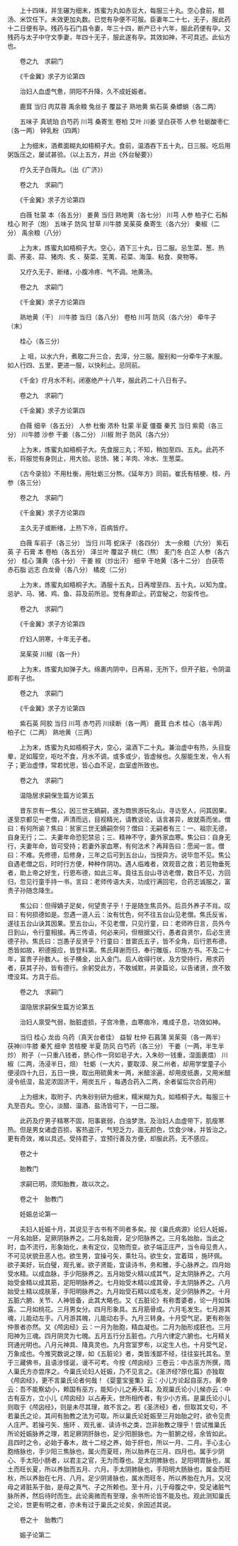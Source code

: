 <!-- { "loadSidebar": true } -->
　　上十四味，并生碾为细末，炼蜜为丸如赤豆大，每服三十丸。空心食前，醋汤、米饮任下。未效更加丸数。已觉有孕便不可服。臣妻年二十七，无子，服此药十二日便有孕。残药与石门县令妻，年三十四，断产已十六年，服此药便有孕。又残药与太子中守文季妻，年四十无子，服此遂有孕。其效如神，不可具述。此仙方也。

　　卷之九　求嗣门

　　《千金翼》求子方论第四

　　治妇人血虚气惫，阴阳不升降，久不成妊娠者。

　　鹿茸 当归 肉苁蓉 禹余粮 兔丝子 覆盆子 熟地黄 紫石英 桑螵蛸（各二两）

　　五味子 真琥珀 白芍药 川芎 桑寄生 卷柏 艾叶 川姜 坚白茯苓 人参 牡蛎酸枣仁（各一两） 钟乳粉（四两）

　　上为细末，酒煮面糊丸如梧桐子大。食前，温酒吞下五十丸，日三服。吃后用粥饭压之，屡试甚验。（以上五方，并出《外台秘要》）

　　疗久无子白薇丸。（出《广济》）

　　卷之九　求嗣门

　　《千金翼》求子方论第四

　　白薇 牡蒙 本（各五分） 姜黄 当归 熟地黄（各七分） 川芎 人参 柏子仁 石斛桂心 附子（炮） 五味子 防风 甘草 川牛膝 吴茱萸 桑寄生（各六分） 秦椒（二分） 禹余粮（八分）

　　上为末，炼蜜丸如梧桐子大。空心，酒下三十丸，日二服。忌生菜、葱、热面、荞麦、蒜、猪肉、炙 、葵菜、芜荑、菘菜、海藻、粘食、臭物等。

　　又疗久无子、断绪，小腹冷疼、气不调。地黄汤。

　　卷之九　求嗣门

　　《千金翼》求子方论第四

　　熟地黄（干） 川牛膝 当归（各八分） 卷柏 川芎 防风（各六分） 牵牛子（末）

　　桂心（各三分）

　　上 咀，以水六升，煮取二升三合，去滓，分三服。服别和一分牵牛子末服。如人行四、五里，更进一服，以快利止。忌同前。

　　《千金》疗月水不利，闭塞绝产十八年，服此药二十八日有子。

　　卷之九　求嗣门

　　《千金翼》求子方论第四

　　白薇 细辛（各五分） 人参 杜衡 浓朴 牡蒙 半夏 僵蚕 秦艽 当归 紫菀（各三分） 川牛膝 沙参 干姜（各二分） 川椒 附子 防风（各六分）

　　上为末，炼蜜丸如梧桐子大。先食服三丸；不知，稍加至四、五丸。此药不长，将服觉有身则止，用大验。忌饧、猪；羊肉、冷水、生葱菜。

　　《古今录验》不用杜衡，用牡蛎三分熬。《延年方》同前。崔氏有桔梗、桂、丹参（各三分）

　　卷之九　求嗣门

　　《千金翼》求子方论第四

　　主久无子或断绪，上热下冷，百病皆疗。

　　白薇 车前子（各三分） 当归 川芎 蛇床子（各四分） 太一余粮（六分） 紫石英 子 石膏 本 卷柏（各五分） 泽兰叶 覆盆子 桃仁（熬） 麦门冬 白芷 人参（各六分） 桂心 蒲黄（各十分） 干姜 椒（炒出汗） 细辛 干地黄（各十二分） 白茯苓 赤石脂 远志 白龙骨（各八分） 橘皮（二分）

　　上为末，炼蜜丸如梧桐子大。酒服十五丸，日再增至四、五十丸，以知为度。忌驴、马、猪、鸡、鱼、蒜及前所忌。觉有身即止。药宜秘之，勿妄传也。

　　卷之九　求嗣门

　　《千金翼》求子方论第四

　　疗妇人阴寒，十年无子者。

　　吴茱萸 川椒（各一升）

　　上为末，炼蜜丸如弹子大。绵裹内阴中，日再易，无所下，但开子脏，令阴温即有子也。

　　卷之九　求嗣门

　　《千金翼》求子方论第四

　　紫石英 阿胶 当归 川芎 赤芍药 川续断（各一两） 鹿茸 白术 桂心（各半两） 柏子仁（二两） 熟地黄（三两）

　　上为末，炼蜜为丸如梧桐子大，空心，温酒下二十丸。兼治虚中有热，头目旋晕，足如履空，呕吐不食，月水不调，或多或少，皆虚候也。久服能生发，令人有子；更治虚悸，常若忧思，皆心血不足，血室虚所致也。

　　卷之九　求嗣门

　　温隐居求嗣保生篇方论第五

　　昔东京有一焦公，因三世无嫡嗣，遂为商旅游玩名山，寻访至人，问其因果。遂至京都见一老僧，声清而远，目视精光，请教谈论，话言甚异，故就斋而坐。僧曰：有何所谕？焦曰：贫家三世无嫡嗣奈何？僧曰：无嗣者有三：一、祖宗无德，自身无行；二、夫妻年命恐犯禁忌；三、精神不守，妻外家血寒。焦公曰：自身无行，夫妻年命，皆可受持；若妻外家血寒，有何法术？再拜告曰：愿闻一言。僧曰：不难。先修德，后修身，三年之后可到五台山，当授异方。说毕忽不见。焦公自遇老僧之后，时时行方便，种种作阴功。遇人临难者，效观音之救；若见物垂死者，助上帝之好生，行恩布德，如此三年。竟往五台山寻访老僧，数日不见，方回归，忽见行童手持一书，言曰：老师传语大夫，功成行满回宅，合药志诚服之，富贵子孙随念降生。

　　焦公曰：但得嫡子足矣，何望贵子乎！于是随生焦员外。后员外养子不肖。叹曰：有何损德如是。忽遇一道人云：汝有忧色，何不往五台山见老僧。焦氏反省，遂往五台山诀其因果。至五台山，不见老僧，只见行童，曰：老师昨日言，员外今日到山，令行童相接。再三传语，何必来问，但根据父行，愚者自贤尔，后必生贤德子孙。焦氏曰：岂愚子反贤乎？行童曰：昔窦氏五子，皆不全角，后行恩布德，悉皆如故，积德报应，皆登科第。焦氏拜谢而归，奉行雕版，印施方书。不及二十年，富贵子孙数人。长子横金，出入金门。后人收得行状，及方受持行，用求药者，获其子孙，皆有德行。余躬受此方，不敢缄默，并录篇论，以告诸贤，庶不致堙没耳。方具于后。

　　卷之九　求嗣门

　　温隐居求嗣保生篇方论第五

　　治妇人禀受气弱，胎脏虚损，子宫冷惫，血寒痼冷，难成子息，功效如神。

　　当归 桂心 龙齿 乌药（真天台者佳） 益智 杜仲 石菖蒲 吴茱萸（各一两半） 茯神川牛膝 秦艽 细辛 苦桔梗 半夏 防风 白芍药（各三分） 干姜（一两，半生半炒） 附子（一只重八钱者，脐心作一窍如皂子大，入朱砂一钱重，湿面裹煨） 川椒（二两，汤浸半日，焙） 牡蛎（一大片，要取漳、泉二州者，却用学堂童子小便浸四十九日，五日一换，取出用硫黄末一两，米醋涂遍，却用皮纸裹，又用米醋浸令纸湿，盐泥浓固济干，用炭五斤 ，每遇合药入二两，余者留后次合药用）

　　上为细末，取附子、内朱砂别研为细末，糯米糊为丸，如梧桐子大。每服三十丸至百丸。空心，淡醋、温酒、盐汤皆可下，一日二服。

　　此药及疗男子精寒不固，阳事衰弱，白浊梦泄。及治妇人血虚带下，肌瘦寒热。但是男女诸虚百损，客热盗汗，气短乏力，面无颜色，饮食少味，并皆治之。更有奇效，难以具述。受持君子，宜预行善及方便，却服此药，无不感应。

　　卷之十

　　胎教门

　　求嗣已明，须知胎教，故以次之。

　　卷之十　胎教门

　　妊娠总论第一

　　夫妇人妊娠十月，其说见于古书有不同者多矣。按《巢氏病源》论妇人妊娠，一月名始胚，足厥阴脉养之。二月名始膏，足少阳脉养之。三月名始胎，当此之时，血不流行，形象始化，未有定仪，见物而变。欲子端正庄严，当令母见贵人，不可见状貌丑恶人也。欲生男，宜操弓矢，乘牡马。欲生女，宜着珥 ，施环佩。欲子美好，玩白璧，观孔雀。欲子贤能，宜读诗书，务和雅，手心脉养之。四月始受水精。以成血脉，手少阳脉养之。五月始受火精以成其气，足太阴脉养之。六月始受金精以成其筋，足阳明脉养之。七月始受木精以成其骨，手太阴脉养之。八月始受土精以成肤革，手阳明脉养之。九月始受石精以成毛发，足少阴脉养之。十月五脏六腑、关节、人神皆备，此其大略也。又《五脏论》有称耆婆者，论一月如珠露。二月如桃花。三月男女分。四月形象具。五月筋骨成。六月毛发生。七月游其魂，儿能动左手。八月游其魄，儿能动右手。九月三转身。十月受气足。更有称张仲景者亦然。又《颅囟经》云：一月为胎胞，精血凝也。二月为胎形成胚也。三月阳神为三魂。四月阴灵为七魄。五月五行分五脏也。六月六律定六腑也。七月精关窍通光明也。八月元神具、降真灵也。九月宫室罗布，以定生人也。十月受气足，万象成也。今推究数说之理，如《五脏论》者，类皆浅鄙不经，往往妄托其名。至于三藏佛书，且语涉怪诞，谩不可考。今按《颅囟经》三卷云：中古巫方所撰，隋人巢氏方亦尝序之。今巢氏论妇人妊娠，乃不见言之。《圣济经?原化篇》亦独取《颅囟经》，更不言巢氏论者何哉！《婴童宝鉴集》云：小儿方论起自巫方。黄帝云：吾不能察幼小，赖国有巫方，能知小儿之寿夭耳。及观巢氏论小儿候亦云：中古有巫方，立小儿《颅囟经》以占寿夭，世所相传者，有少小方焉。是巢氏论小儿则取于《颅囟经》，则是未尽其理，故不言之。若《圣济经》者，但取其文句，不若巢氏之论，其间有胎教之法为可取。所以巢氏论妊娠至三月始胎之时，欲令见贵人庄严。若操弓矢、施环 、观孔雀、读诗书之类，岂非胎教之理乎！尝试推巢氏所论妊娠脉养之理，若足厥阴肝脉也，足少阳胆脉也。为一脏腑之经，余皆如此。且四时之令，必始于春木，故十二经之养，始于肝也，所以一月、二月。手心主心胞络脉也，手少阳三焦脉也，属火而夏旺，所以胎养在三月、四月也。属手少阴心、手太阳小肠者，以君主之官，无为而尊也。足太阴脾脉也，足阳明胃脉也，属土而旺长夏，所以养胎而五月、六月。手太阴肺脉也，手阳明大肠脉也，属金而旺秋，所以养胎在七月、八月。足少阴肾脉也，属水而旺冬，所以养胎在九月。又况母之肾脏系于胎，是母之真气、子之所赖也。至十月，儿于母腹之中，受足诸脏气脉所养，然后待时而生。此论奥微而有至理，余书所论皆不能及也。观此测知巢氏之论，世更有明之者，亦未有过于巢氏之论矣，余因述其说。

　　卷之十　胎教门

　　娠子论第二

